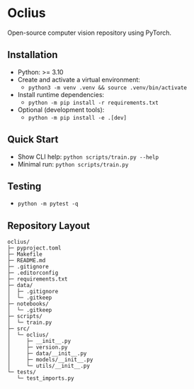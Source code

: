 # Oclius

Open-source computer vision repository using PyTorch.

## Installation

- Python: >= 3.10
- Create and activate a virtual environment:
  - `python3 -m venv .venv && source .venv/bin/activate`
- Install runtime dependencies:
  - `python -m pip install -r requirements.txt`
- Optional (development tools):
  - `python -m pip install -e .[dev]`

## Quick Start

- Show CLI help: `python scripts/train.py --help`
- Minimal run: `python scripts/train.py`

## Testing

- `python -m pytest -q`

## Repository Layout

```
oclius/
├─ pyproject.toml
├─ Makefile
├─ README.md
├─ .gitignore
├─ .editorconfig
├─ requirements.txt
├─ data/
│  ├─ .gitignore
│  └─ .gitkeep
├─ notebooks/
│  └─ .gitkeep
├─ scripts/
│  └─ train.py
├─ src/
│  └─ oclius/
│     ├─ __init__.py
│     ├─ version.py
│     ├─ data/__init__.py
│     ├─ models/__init__.py
│     └─ utils/__init__.py
└─ tests/
   └─ test_imports.py
```

